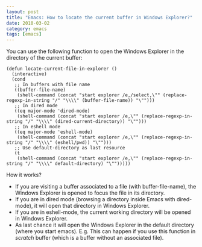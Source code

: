 ```yaml
---
layout: post
title: "Emacs: How to locate the current buffer in Windows Explorer?"
date: 2010-03-02
category: emacs
tags: [emacs]
---
```


You can use the following function to open the Windows Explorer in the directory of the current buffer:

    (defun locate-current-file-in-explorer ()
      (interactive)
      (cond
       ;; In buffers with file name
       ((buffer-file-name)
        (shell-command (concat "start explorer /e,/select,\"" (replace-regexp-in-string "/" "\\\\" (buffer-file-name)) "\"")))
       ;; In dired mode
       ((eq major-mode 'dired-mode)
        (shell-command (concat "start explorer /e,\"" (replace-regexp-in-string "/" "\\\\" (dired-current-directory)) "\"")))
       ;; In eshell mode
       ((eq major-mode 'eshell-mode)
        (shell-command (concat "start explorer /e,\"" (replace-regexp-in-string "/" "\\\\" (eshell/pwd)) "\"")))
       ;; Use default-directory as last resource
       (t
        (shell-command (concat "start explorer /e,\"" (replace-regexp-in-string "/" "\\\\" default-directory) "\"")))))

How it works?

* If you are visiting a buffer associated to a file (with
  buffer-file-name), the Windows Explorer is opened to focus the file
  in its directory.
* If you are in dired mode (browsing a directory inside Emacs with
  dired-mode), it will open that directory in Windows Explorer.
* If you are in eshell-mode, the current working directory will be
  opened in Windows Explorer.
* As last chance it will open the Windows Explorer in the default
  directory (where you start emacs). E.g. This can happen if you use
  this function in *scratch* buffer (which is a buffer without an
  associated file).

